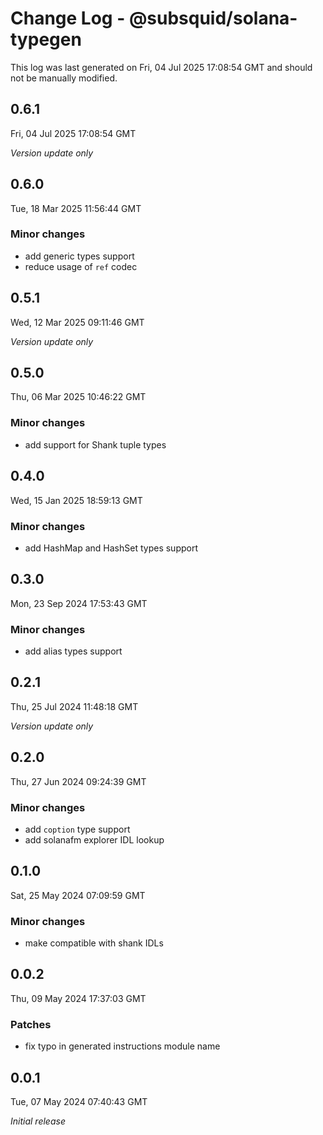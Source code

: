 # Change Log - @subsquid/solana-typegen

This log was last generated on Fri, 04 Jul 2025 17:08:54 GMT and should not be manually modified.

## 0.6.1
Fri, 04 Jul 2025 17:08:54 GMT

_Version update only_

## 0.6.0
Tue, 18 Mar 2025 11:56:44 GMT

### Minor changes

- add generic types support
- reduce usage of `ref` codec

## 0.5.1
Wed, 12 Mar 2025 09:11:46 GMT

_Version update only_

## 0.5.0
Thu, 06 Mar 2025 10:46:22 GMT

### Minor changes

- add support for Shank tuple types

## 0.4.0
Wed, 15 Jan 2025 18:59:13 GMT

### Minor changes

- add HashMap and HashSet types support

## 0.3.0
Mon, 23 Sep 2024 17:53:43 GMT

### Minor changes

- add alias types support

## 0.2.1
Thu, 25 Jul 2024 11:48:18 GMT

_Version update only_

## 0.2.0
Thu, 27 Jun 2024 09:24:39 GMT

### Minor changes

- add `coption` type support
- add solanafm explorer IDL lookup

## 0.1.0
Sat, 25 May 2024 07:09:59 GMT

### Minor changes

- make compatible with shank IDLs

## 0.0.2
Thu, 09 May 2024 17:37:03 GMT

### Patches

- fix typo in generated instructions module name

## 0.0.1
Tue, 07 May 2024 07:40:43 GMT

_Initial release_

